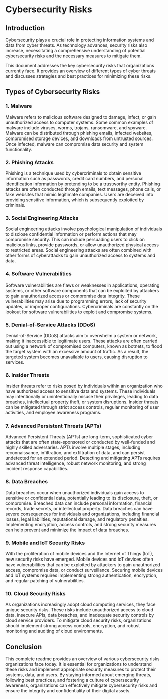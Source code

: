 # Cybersecurity Risks 

## Introduction

Cybersecurity plays a crucial role in protecting information systems and data from cyber threats. As technology advances, security risks also increase, necessitating a comprehensive understanding of potential cybersecurity risks and the necessary measures to mitigate them.

This document addresses the key cybersecurity risks that organizations currently face. It provides an overview of different types of cyber threats and discusses strategies and best practices for minimizing these risks.

## Types of Cybersecurity Risks

### 1. Malware

Malware refers to malicious software designed to damage, infect, or gain unauthorized access to computer systems. Some common examples of malware include viruses, worms, trojans, ransomware, and spyware. Malware can be distributed through phishing emails, infected websites, compromised storage devices, and downloads from untrusted sources. Once infected, malware can compromise data security and system functionality.

### 2. Phishing Attacks

Phishing is a technique used by cybercriminals to obtain sensitive information such as passwords, credit card numbers, and personal identification information by pretending to be a trustworthy entity. Phishing attacks are often conducted through emails, text messages, phone calls, or fake websites that mimic legitimate companies. Users are deceived into providing sensitive information, which is subsequently exploited by criminals.

### 3. Social Engineering Attacks

Social engineering attacks involve psychological manipulation of individuals to disclose confidential information or perform actions that may compromise security. This can include persuading users to click on malicious links, provide passwords, or allow unauthorized physical access to restricted areas. Social engineering attacks are often combined with other forms of cyberattacks to gain unauthorized access to systems and data.

### 4. Software Vulnerabilities

Software vulnerabilities are flaws or weaknesses in applications, operating systems, or other software components that can be exploited by attackers to gain unauthorized access or compromise data integrity. These vulnerabilities may arise due to programming errors, lack of security updates, or improper configurations. Cybercriminals are constantly on the lookout for software vulnerabilities to exploit and compromise systems.

### 5. Denial-of-Service Attacks (DDoS)

Denial-of-Service (DDoS) attacks aim to overwhelm a system or network, making it inaccessible to legitimate users. These attacks are often carried out using a network of compromised computers, known as botnets, to flood the target system with an excessive amount of traffic. As a result, the targeted system becomes unavailable to users, causing disruption to services.




### 6. Insider Threats

Insider threats refer to risks posed by individuals within an organization who have authorized access to sensitive data and systems. These individuals may intentionally or unintentionally misuse their privileges, leading to data breaches, intellectual property theft, or system disruptions. Insider threats can be mitigated through strict access controls, regular monitoring of user activities, and employee awareness programs.

### 7. Advanced Persistent Threats (APTs)

Advanced Persistent Threats (APTs) are long-term, sophisticated cyber attacks that are often state-sponsored or conducted by well-funded and highly skilled adversaries. APTs involve multiple stages, including reconnaissance, infiltration, and exfiltration of data, and can persist undetected for an extended period. Detecting and mitigating APTs requires advanced threat intelligence, robust network monitoring, and strong incident response capabilities.

### 8. Data Breaches

Data breaches occur when unauthorized individuals gain access to sensitive or confidential data, potentially leading to its disclosure, theft, or compromise. Breached data can include personal information, financial records, trade secrets, or intellectual property. Data breaches can have severe consequences for individuals and organizations, including financial losses, legal liabilities, reputational damage, and regulatory penalties. Implementing encryption, access controls, and strong security measures can help prevent and minimize the impact of data breaches.

### 9. Mobile and IoT Security Risks

With the proliferation of mobile devices and the Internet of Things (IoT), new security risks have emerged. Mobile devices and IoT devices often have vulnerabilities that can be exploited by attackers to gain unauthorized access, compromise data, or conduct surveillance. Securing mobile devices and IoT systems requires implementing strong authentication, encryption, and regular patching of vulnerabilities.

### 10. Cloud Security Risks

As organizations increasingly adopt cloud computing services, they face unique security risks. These risks include unauthorized access to cloud data, insecure APIs, data breaches, and inadequate security controls by cloud service providers. To mitigate cloud security risks, organizations should implement strong access controls, encryption, and robust monitoring and auditing of cloud environments.

## Conclusion

This complete readme provides an overview of various cybersecurity risks organizations face today. It is essential for organizations to understand these risks and implement appropriate security measures to protect their systems, data, and users. By staying informed about emerging threats, following best practices, and fostering a culture of cybersecurity awareness, organizations can effectively mitigate cybersecurity risks and ensure the integrity and confidentiality of their digital assets.






